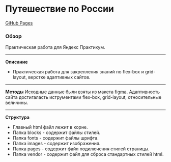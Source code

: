 # Путешествие по России
[GiHub Pages](https://roman017.github.io/russian-travel/)

### Обзор
Практическая работа для Яндекс Практикум.

------------
**Описание**
- Практическая работа для закрепления знаний по flex-box и grid-layout, верстке адаптивных сайтов.

------------
**Методы**
Исходные данные были взяты из макета [figma](https://www.figma.com/file/5S2WSbEFL6awjVWJ0NWL8Q/Sprint-3_-Russia-_-desktop-mobile?node-id=28503%3A0).
Адаптивность сайта достигаласть иструментами flex-box, grid-layout, относительные величины.

------------
 **Структура**

- Главный html файл лежит в корне.
- Папка blocks - содержит файлы стилей.
- Папка fonts - содержит файлы шрифта.
- Папка images - содержит изображения.
- Папка pages - содержит файл подключения стилей страницы.
- Папка vendor - содержит файл для сброса стандартных стилей html.
